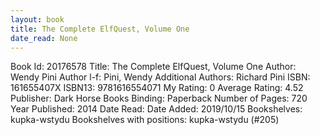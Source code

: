 ```yaml
---
layout: book
title: The Complete ElfQuest, Volume One
date_read: None
---
```


Book Id: 20176578
Title: The Complete ElfQuest, Volume One
Author: Wendy Pini
Author l-f: Pini, Wendy
Additional Authors: Richard Pini
ISBN: 161655407X
ISBN13: 9781616554071
My Rating: 0
Average Rating: 4.52
Publisher: Dark Horse Books
Binding: Paperback
Number of Pages: 720
Year Published: 2014
Date Read: 
Date Added: 2019/10/15
Bookshelves: kupka-wstydu
Bookshelves with positions: kupka-wstydu (#205)

